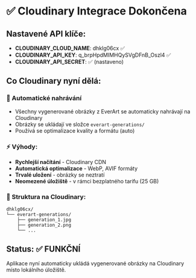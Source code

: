 # ✅ Cloudinary Integrace Dokončena

## Nastavené API klíče:
- **CLOUDINARY_CLOUD_NAME**: dhklg06cx ✅
- **CLOUDINARY_API_KEY**: q_brpHpdMIMHQySVgDFnB_Oszl4 ✅  
- **CLOUDINARY_API_SECRET**: ✅ (nastaveno)

## Co Cloudinary nyní dělá:

### 🔄 Automatické nahrávání
- Všechny vygenerované obrázky z EverArt se automaticky nahrávají na Cloudinary
- Obrázky se ukládají ve složce `everart-generations/`
- Používá se optimalizace kvality a formátu (auto)

### ⚡ Výhody:
- **Rychlejší načítání** - Cloudinary CDN
- **Automatická optimalizace** - WebP, AVIF formáty
- **Trvalé uložení** - obrázky se neztratí
- **Neomezené úložiště** - v rámci bezplatného tarifu (25 GB)

### 📍 Struktura na Cloudinary:
```
dhklg06cx/
└── everart-generations/
    ├── generation_1.jpg
    ├── generation_2.png
    └── ...
```

## Status: ✅ FUNKČNÍ
Aplikace nyní automaticky ukládá vygenerované obrázky na Cloudinary místo lokálního úložiště.